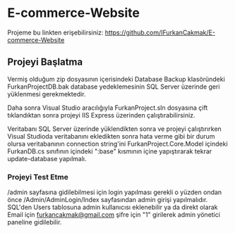 # E-commerce-Website

Projeme bu linkten erişebilirsiniz: https://github.com/IFurkanCakmak/E-commerce-Website 

## Projeyi Başlatma

Vermiş olduğum zip dosyasının içerisindeki Database Backup klasöründeki FurkanProjectDB.bak database yedeklemesinin SQL Server üzerinde geri yüklenmesi gerekmektedir.

Daha sonra Visual Studio aracılığıyla FurkanProject.sln dosyasına çift  tıklandıktan sonra projeyi IIS Express üzerinden çalıştırabilirsiniz.

Veritabanı SQL Server üzerinde yüklendikten sonra ve projeyi çalıştırırken Visual Studioda veritabanını ekledikten sonra hata verme gibi bir durum olursa veritabanının connection string'ini FurkanProject.Core.Model içindeki FurkanDB.cs sınıfının içindeki ":base" kısmının içine yapıştırarak tekrar update-database yapılmalı.   

### Projeyi Test Etme

/admin sayfasına gidilebilmesi için login yapılması gerekli o yüzden ondan önce /Admin/AdminLogin/Index sayfasından admin girişi yapılmalıdır. SQL'den Users tablosuna admin kullanıcısı eklenebilir ya da direkt olarak Email için furkancakmak@gmail.com şifre için "1" girilerek admin yönetici paneline gidilebilir.





